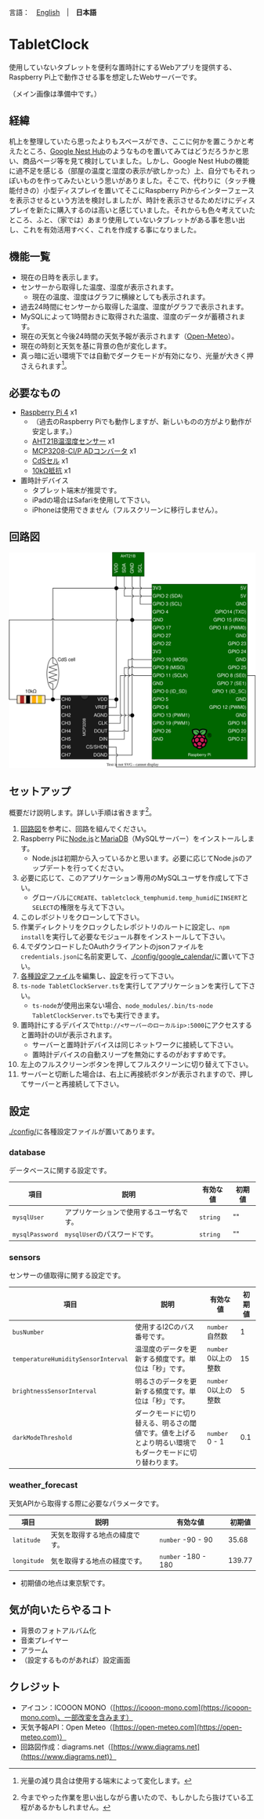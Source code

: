 言語：　[English](./README.md)　|　**日本語**

# TabletClock
使用していないタブレットを便利な置時計にするWebアプリを提供する、Raspberry Pi上で動作させる事を想定したWebサーバーです。

（メイン画像は準備中です。）

## 経緯
机上を整理していたら思ったよりもスペースができ、ここに何かを置こうかと考えたところ、[Google Nest Hub](https://store.google.com/jp/product/nest_hub_2nd_gen)のようなものを置いてみてはどうだろうかと思い、商品ページ等を見て検討していました。しかし、Google Nest Hubの機能に過不足を感じる（部屋の温度と湿度の表示が欲しかった）上、自分でもそれっぽいものを作ってみたいという思いがありました。そこで、代わりに（タッチ機能付きの）小型ディスプレイを置いてそこにRaspberry Piからインターフェースを表示させるという方法を検討しましたが、時計を表示させるためだけにディスプレイを新たに購入するのは高いと感じていました。それからも色々考えていたところ、ふと、（家では）あまり使用していないタブレットがある事を思い出し、これを有効活用すべく、これを作成する事になりました。

## 機能一覧
- 現在の日時を表示します。
- センサーから取得した温度、湿度が表示されます。
  - 現在の温度、湿度はグラフに横線としても表示されます。
- 過去24時間にセンサーから取得した温度、湿度がグラフで表示されます。
- MySQLによって1時間おきに取得された温度、湿度のデータが蓄積されます。
- 現在の天気と今後24時間の天気予報が表示されます（[Open-Meteo](https://open-meteo.com)）。
- 現在の時刻と天気を基に背景の色が変化します。
- 真っ暗に近い環境下では自動でダークモードが有効になり、光量が大きく押さえられます[^1]。

## 必要なもの
- [Raspberry Pi 4](https://www.raspberrypi.org/) x1
  - （過去のRaspberry Piでも動作しますが、新しいものの方がより動作が安定します。）
  - [AHT21B温湿度センサー](https://akizukidenshi.com/catalog/g/gK-17394/) x1
  - [MCP3208-CI/P ADコンバータ](https://akizukidenshi.com/catalog/g/gI-00238/) x1
  - [CdSセル](https://akizukidenshi.com/catalog/g/gI-00110/) x1
  - [10kΩ抵抗](https://akizukidenshi.com/catalog/g/gR-25103/) x1
- 置時計デバイス
  - タブレット端末が推奨です。
  - iPadの場合はSafariを使用して下さい。
  - iPhoneは使用できません（フルスクリーンに移行しません）。

## 回路図
![回路図](./README_images/raspberry_pi_curcuit_diagram.drawio.svg)

## セットアップ
概要だけ説明します。詳しい手順は省きます[^2]。

1. [回路図](#回路図)を参考に、回路を組んでください。
2. Raspberry Piに[Node.js](https://nodejs.org/)と[MariaDB](https://mariadb.org/)（MySQLサーバー）をインストールします。
   - Node.jsは初期から入っているかと思います。必要に応じてNode.jsのアップデートを行ってください。
3. 必要に応じて、このアプリケーション専用のMySQLユーザを作成して下さい。
   - グローバルに`CREATE`、`tabletclock_temphumid.temp_humid`に`INSERT`と`SELECT`の権限を与えて下さい。
4. このレポジトリをクローンして下さい。
5. 作業ディレクトリをクロックしたレポジトリのルートに設定し、`npm install`を実行して必要なモジュール群をインストールして下さい。
6. 4.でダウンロードしたOAuthクライアントのjsonファイルを`credentials.json`に名前変更して、[./config/google_calendar/](./config/google_calendar/)に置いて下さい。
7. [各種設定ファイル](config/)を編集し、[設定](#設定)を行って下さい。
8. `ts-node TabletClockServer.ts`を実行してアプリケーションを実行して下さい。
   - `ts-node`が使用出来ない場合、`node_modules/.bin/ts-node TabletClockServer.ts`でも実行できます。
9. 置時計にするデバイスで`http://<サーバーのローカルip>:5000`にアクセスすると置時計のUIが表示されます。
   - サーバーと置時計デバイスは同じネットワークに接続して下さい。
   - 置時計デバイスの自動スリープを無効にするのがおすすめです。
10. 左上のフルスクリーンボタンを押してフルスクリーンに切り替えて下さい。
11. サーバーと切断した場合は、右上に再接続ボタンが表示されますので、押してサーバーと再接続して下さい。

## 設定
[./config/](config)に各種設定ファイルが置いてあります。

### database
データベースに関する設定です。

| 項目 | 説明 | 有効な値 | 初期値 |
| - | - | - | - |
| `mysqlUser` | アプリケーションで使用するユーザ名です。 | `string` | "" |
| `mysqlPassword` | `mysqlUser`のパスワードです。 | `string` | "" |

### sensors
センサーの値取得に関する設定です。

| 項目 | 説明 | 有効な値 | 初期値 |
| - | - | - | - |
| `busNumber` | 使用するI2Cのバス番号です。 | `number` 自然数 | 1 |
| `temperatureHumiditySensorInterval` | 温湿度のデータを更新する頻度です。単位は「秒」です。 | `number` 0以上の整数 | 15 |
| `brightnessSensorInterval` | 明るさのデータを更新する頻度です。単位は「秒」です。 | `number` 0以上の整数 | 5 |
| `darkModeThreshold` | ダークモードに切り替える、明るさの閾値です。値を上げるとより明るい環境でもダークモードに切り替わります。 | `number` 0 - 1 | 0.1 |

### weather_forecast
天気APIから取得する際に必要なパラメータです。

| 項目 | 説明 | 有効な値 | 初期値 |
| - | - | - | - |
| `latitude` | 天気を取得する地点の緯度です。 | `number` -90 - 90 | 35.68 |
| `longitude` | 気を取得する地点の経度です。 | `number` -180 - 180 | 139.77 |

- 初期値の地点は東京駅です。

## 気が向いたらやるコト
- 背景のフォトアルバム化
- 音楽プレイヤー
- アラーム
- （設定するものがあれば）設定画面

## クレジット
- アイコン：ICOOON MONO（[https://icooon-mono.com](https://icooon-mono.com)、一部改変を含みます）
- 天気予報API：Open Meteo（[https://open-meteo.com](https://open-meteo.com)）
- 回路図作成：diagrams.net（[https://www.diagrams.net](https://www.diagrams.net)）

[^1]: 光量の減り具合は使用する端末によって変化します。
[^2]: 今までやった作業を思い出しながら書いたので、もしかしたら抜けている工程があるかもしれません。